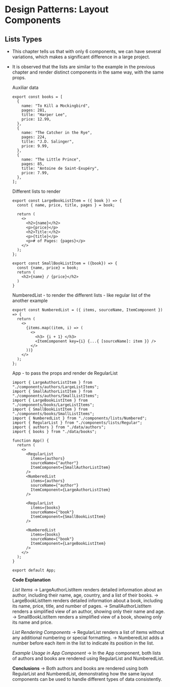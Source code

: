 # Design Patterns: Layout Components

## Lists Types
- This chapter tells us that with only 6 components, we can have several variations, which makes a significant difference in a large project.
- It is observed that the lists are similar to the example in the previous chapter and render distinct components in the same way, with the same props.

  Auxiliar data
  ```
  export const books = [
    {
      name: "To Kill a Mockingbird",
      pages: 281,
      title: "Harper Lee",
      price: 12.99,
    },
    {
      name: "The Catcher in the Rye",
      pages: 224,
      title: "J.D. Salinger",
      price: 9.99,
    },
    {
      name: "The Little Prince",
      pages: 85,
      title: "Antoine de Saint-Exupéry",
      price: 7.99,
    },
  ];
  ```
  
  Different lists to render
  ```
  export const LargeBookListItem = ({ book }) => {
    const { name, price, title, pages } = book;

    return (
      <>
        <h2>{name}</h2>
        <p>{price}</p>
        <h2>Title:</h2>
        <p>{title}</p>
        <p># of Pages: {pages}</p>
      </>
    );
  };

  export const SmallBookListItem = ({book}) => {
    const {name, price} = book;
    return (
      <h2>{name} / {price}</h2>
    )
  }
  ```
  
  NumberedList - to render the different lists - like regular list of the another example
  ```
  export const NumberedList = ({ items, sourceName, ItemComponent }) => {
    return (
      <>
        {items.map((item, i) => (
          <>
            <h3> {i + 1} </h3>
            <ItemComponent key={i} {...{ [sourceName]: item }} />
          </>
        ))}
      </>
    );
  };
  ```

  App - to pass the props and render de RegularList
  ```
  import { LargeAuthorListItem } from "./components/authors/LargeListItems";
  import { SmallAuthorListItem } from "./components/authors/SmallListItems";
  import { LargeBookListItem } from "./components/books/LargeListItems";
  import { SmallBookListItem } from "./components/books/SmallListItems";
  import { NumberedList } from "./components/lists/Numbered";
  import { RegularList } from "./components/lists/Regular";
  import { authors } from "./data/authors";
  import { books } from "./data/books";

  function App() {
    return (
      <>
        <RegularList
          items={authors}
          sourceName={"author"}
          ItemComponent={SmallAuthorListItem}
        />
        <NumberedList
          items={authors}
          sourceName={"author"}
          ItemComponent={LargeAuthorListItem}
        />

        <RegularList
          items={books}
          sourceName={"book"}
          ItemComponent={SmallBookListItem}
        />

        <NumberedList
          items={books}
          sourceName={"book"}
          ItemComponent={LargeBookListItem}
        />
      </>
    );
  }

  export default App;
  ```

  **Code Explanation**

  *List Items*
  -> LargeAuthorListItem renders detailed information about an author, including their name, age, country, and a list of their books.
  -> LargeBookListItem renders detailed information about a book, including its name, price, title, and number of pages.
  -> SmallAuthorListItem renders a simplified view of an author, showing only their name and age.
  -> SmallBookListItem renders a simplified view of a book, showing only its name and price.

  *List Rendering Components*
  -> RegularList renders a list of items without any additional numbering or special formatting.
  -> NumberedList adds a number before each item in the list to indicate its position in the list.

  *Example Usage in App Component*
  -> In the App component, both lists of authors and books are rendered using RegularList and NumberedList.

  **Conclusions**
  -> Both authors and books are rendered using both RegularList and NumberedList, demonstrating how the same layout components can be used to handle different types of data consistently.